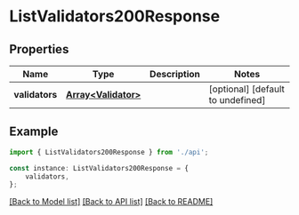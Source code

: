 # ListValidators200Response


## Properties

Name | Type | Description | Notes
------------ | ------------- | ------------- | -------------
**validators** | [**Array&lt;Validator&gt;**](Validator.md) |  | [optional] [default to undefined]

## Example

```typescript
import { ListValidators200Response } from './api';

const instance: ListValidators200Response = {
    validators,
};
```

[[Back to Model list]](../README.md#documentation-for-models) [[Back to API list]](../README.md#documentation-for-api-endpoints) [[Back to README]](../README.md)
